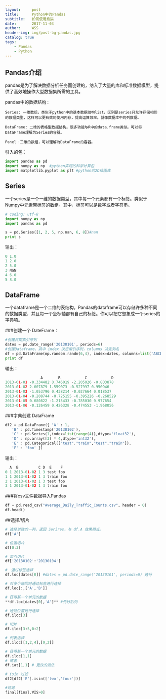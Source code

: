 ```yaml
---
layout:     post
title:      Python中的Pandas
subtitle:   如何使用熊猫
date:       2017-11-03
author:     WSS
header-img: img/post-bg-pandas.jpg
catalog: true
tags:
    - Pandas
    - Python
---
```



## Pandas介绍

pandas是为了解决数据分析任务而创建的，纳入了大量的库和标准数据模型，提供了高效地操作大型数据集所需的工具。

pandas中的数据结构 :

	Series: 一维数组，类似于python中的基本数据结构list，区别是series只允许存储相同的数据类型，这样可以更有效的使用内存，提高运算效率。就像数据库中的列数据。

	DataFrame: 二维的表格型数据结构。很多功能与R中的data.frame类似。可以将DataFrame理解为Series的容器。

	Panel：三维的数组，可以理解为DataFrame的容器。
	
引入的包：

```python
import pandas as pd	
import numpy as np  #python实现的科学计算包
import matplotlib.pyplot as plt #python的2D绘图库
```


## Series

一个series是一个一维的数据类型，其中每一个元素都有一个标签。类似于Numpy中元素带标签的数组。其中，标签可以是数字或者字符串。

```python
# coding: utf-8
import numpy as np
import pandas as pd

s = pd.Series([1, 2, 5, np.nan, 6, 8])#nan
print s
```
输出：
```python
0 1.0
1 2.0
2 5.0
3 NaN
4 6.0
5 8.0
```

## DataFrame

一个dataframe是一个二维的表结构。Pandas的dataframe可以存储许多种不同的数据类型，并且每一个坐标轴都有自己的标签。你可以把它想象成一个series的字典项。

###创建一个 DateFrame：

```python
#创建日期索引序列 
dates = pd.date_range('20130101', periods=6)
#创建Dataframe，其中 index 决定索引序列，columns 决定列名
df = pd.DataFrame(np.random.randn(6,4), index=dates, columns=list('ABCD'))
print df
```

输出：
```python
  				A  		B  			C  			D
2013-01-01 -0.334482 0.746019 -2.205026 -0.803878
2013-01-02 2.007879 1.559073 -0.527997 0.950946
2013-01-03 -1.053796 0.438214 -0.027664 0.018537
2013-01-04 -0.208744 -0.725155 -0.395226 -0.268529
2013-01-05 0.080822 -1.215433 -0.785030 0.977654
2013-01-06 -0.126459 0.426328 -0.474553 -1.968056
```

###字典创建 DataFrame

```python
df2 = pd.DataFrame({ 'A' : 1,
   'B' : pd.Timestamp('20130102'),
   'C' : pd.Series(1,index=list(range(4)),dtype='float32'),
   'D' : np.array([3] * 4,dtype='int32'),
   'E' : pd.Categorical(["test","train","test","train"]),
   'F' : 'foo' })
```
输出：
```python
  A  B 		   C D  E    F
0 1 2013-01-02 1 3 test foo
1 1 2013-01-02 1 3 train foo
2 1 2013-01-02 1 3 test foo
3 1 2013-01-02 1 3 train foo
```

###将csv文件数据导入Pandas

```python
df = pd.read_csv("Average_Daily_Traffic_Counts.csv", header = 0)
df.head()
```

##选择/切片

```python
# 选择单独的一列，返回 Serires，与 df.A 效果相当。
df['A']

# 位置切片
df[0:3]

# 索引切片
df['20130102':'20130104']

#　通过标签选择
df.loc[dates[0]] #dates = pd.date_range('20130101', periods=6) 选行

# 对多个轴同时通过标签进行选择
df.loc[:,['A','B']]

# 获得某一个单元的数据
**df.loc[dates[0],'A']** #先行后列

# 通过位置进行选择
df.iloc[3]

# 切片
df.iloc[3:5,0:2]

# 列表选择
df.iloc[[1,2,4],[0,2]]

# 获得某一个单元的数据
df.iloc[1,1]
# 或者
df.iat[1,1] # 更快的做法

# isin 过滤
df2[df2['E'].isin(['two','four'])]

#过滤
final[final.VIS>0]
```
